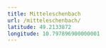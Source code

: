 ```yaml
---
title: Mitteleschenbach
url: /mitteleschenbach/
latitude: 49.2133872
longitude: 10.797896900000001
---
```

